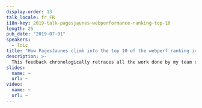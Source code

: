 ```yaml
---
display-order: 13
talk_locale: fr_FR
i18n-key: 2019-talk-pagesjaunes-webperformance-ranking-top-10
length: 25
pub_date: "2019-07-01"
speakers:
  - loic
title: "How PagesJaunes climb into the top 10 of the webperf ranking in France"
description: >-
  This feedback chronologically retraces all the work done by my team over the past year to improve the webperf on www.pagesjaunes.fr. I will review everything that has been implemented, the achievements but also the failures.
slides:
  name: ~
  url: ~
video:
  name: ~
  url: ~
---
```

